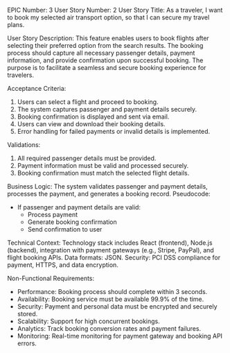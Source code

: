 EPIC Number: 3
User Story Number: 2
User Story Title: As a traveler, I want to book my selected air transport option, so that I can secure my travel plans.

User Story Description: This feature enables users to book flights after selecting their preferred option from the search results. The booking process should capture all necessary passenger details, payment information, and provide confirmation upon successful booking. The purpose is to facilitate a seamless and secure booking experience for travelers.

Acceptance Criteria:
1. Users can select a flight and proceed to booking.
2. The system captures passenger and payment details securely.
3. Booking confirmation is displayed and sent via email.
4. Users can view and download their booking details.
5. Error handling for failed payments or invalid details is implemented.

Validations:
1. All required passenger details must be provided.
2. Payment information must be valid and processed securely.
3. Booking confirmation must match the selected flight details.

Business Logic: The system validates passenger and payment details, processes the payment, and generates a booking record. Pseudocode:
- If passenger and payment details are valid:
  - Process payment
  - Generate booking confirmation
  - Send confirmation to user

Technical Context: Technology stack includes React (frontend), Node.js (backend), integration with payment gateways (e.g., Stripe, PayPal), and flight booking APIs. Data formats: JSON. Security: PCI DSS compliance for payment, HTTPS, and data encryption.

Non-Functional Requirements:
- Performance: Booking process should complete within 3 seconds.
- Availability: Booking service must be available 99.9% of the time.
- Security: Payment and personal data must be encrypted and securely stored.
- Scalability: Support for high concurrent bookings.
- Analytics: Track booking conversion rates and payment failures.
- Monitoring: Real-time monitoring for payment gateway and booking API errors.